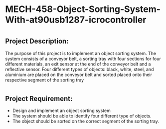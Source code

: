 # MECH-458-Object-Sorting-System-With-at90usb1287-icrocontroller 

# <h2> Project Description: 
 The purpose of this project is to implement an object sorting system. The
system consists of a conveyor belt, a sorting tray with four sections for four different
materials, an exit sensor at the end of the conveyor belt and a reflective sensor.
Four different types of objects: black, white, steel, and aluminium are placed
on the conveyor belt and sorted placed onto their respective segment of the sorting
tray
  
# <h2> Project Requirement:
* Design and implement an object sorting system
* The system should be able to identify four different type of objects.
* The object should be sorted on the correct segment of the sorting tray.  
